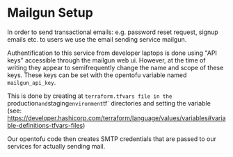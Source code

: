 # Mailgun Setup

In order to send transactional emails: e.g. password reset request, signup emails etc. to users we use the email sending service mailgun.

Authentification to this service from developer laptops is done using "API keys" accessible through the mailgun web ui. However, at the time of writing they appear to
semifrequently change the name and scope of these keys. These keys can be set with the opentofu variable named `mailgun_api_key`.

This is done by creating at `terraform.tfvars file in the `production` and `staging` environment `tf` directories and setting the variable
(see: https://developer.hashicorp.com/terraform/language/values/variables#variable-definitions-tfvars-files)

Our opentofu code then creates SMTP credentials that are passed to our services for actually sending mail.
